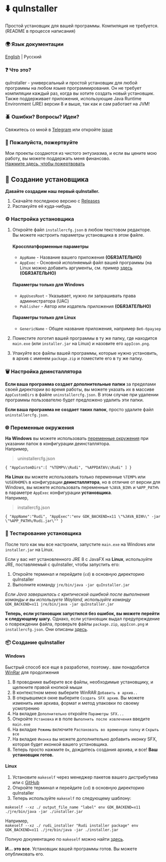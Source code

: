 
# ⬇️ quInstaller
Простой установщик для вашей программы. Компиляция не требуется. (README в процессе написания)

### 🌍 Язык документации
[English](https://github.com/ZzEdovec/quInstaller/blob/main/README.md) | Русский

### ❓ Что это?
quInstaller - универсальный и простой установщик для любой программы на любом языке программирования. Он не требует компиляции каждый раз, когда вы хотите создать новый установщик. Также поддерживает приложения, использующие Java Runtime Environment (JRE) версии 8 и выше, так как и сам работает на JVM!

### 🪲 Ошибки? Вопросы? Идеи?
Свяжитесь со мной в [Telegram](https://t.me/queinu) или откройте [issue](https://github.com/ZzEdovec/quInstaller/issues)

### 🥺 Пожалуйста, пожертвуйте
Мои проекты создаются из чистого энтузиазма, и если вы цените мою работу, вы можете поддержать меня финансово.  
[Нажмите здесь, чтобы пожертвовать](https://www.donationalerts.com/r/queinu)

## 🚀 Создание установщика
**Давайте создадим наш первый quInstaller.**

1. Скачайте последнюю версию с [Releases](https://github.com/ZzEdovec/quInstaller/releases)
2. Распакуйте её куда-нибудь

### ⚙️ Настройка установщика
1. Откройте файл `installercfg.json` в любом текстовом редакторе.  
    Вы можете настроить параметры установщика в этом файле.
    #### Кроссплатформенные параметры
    - `AppName` - Название вашего приложения **(ОБЯЗАТЕЛЬНО)**
    - `AppExec` - Основной исполняемый файл вашей программы (на Linux можно добавить аргументы, см. пример [здесь](https://github.com/ZzEdovec/quInstaller?tab=readme-ov-file#Environment%20variables:~:text=configuration.%20For%20example%2C-,installercfg.json,-%7B%0A%20%20%20%20%22AppName%22%3A%22Rudi%22%2C%0A%20%20%20%20%22AppExec) **(ОБЯЗАТЕЛЬНО)**

    #### Параметры только для Windows
    - `AppUsesRoot` - Указывает, нужно ли запрашивать права администратора (UAC)
    - `Publisher` - Автор или издатель приложения **(ОБЯЗАТЕЛЬНО)**

    #### Параметры только для Linux
    - `GenericName` - Общее название приложения, например `Веб-браузер`
    
3. Поместите логотип вашей программы в ту же папку, где находится `main.exe` (или `installer.jar` на Linux) и назовите его `appIcon.png`.
4. Упакуйте все файлы вашей программы, которые нужно установить, в архив с именем `package.zip` и поместите его в ту же папку.

### 🗑️ Настройка деинсталлятора
**Если ваша программа создает дополнительные папки** за пределами своей директории во время работы, вы можете указать их в массиве `AppCustomDirs` в файле `uninstallercfg.json`. В этом случае при удалении программы пользователю будет предложено удалить эти папки.

**Если ваша программа не создает таких папок**, просто удалите файл `uninstallercfg.json`.

### 🌐 Переменные окружения
**На Windows** вы можете использовать [переменные окружения](https://learn.microsoft.com/en-us/windows/deployment/usmt/usmt-recognized-environment-variables) при указании папок в конфигурации деинсталлятора.  
Например,

> uninstallercfg.json

`{
    "AppCustomDirs":[
        "%TEMP%\\Rudi",
        "%APPDATA%\\Rudi"
    ]
}`

**На Linux** вы можете использовать только переменные `%TEMP%` или `%USERHOME%` в конфигурации **деинсталлятора**, но в отличие от версии для Windows, вы можете использовать переменные `%JAVA_BIN%` и `%APP_PATH%` в параметре `AppExec` конфигурации **установщика**.  
Например,

> installercfg.json

`{
    "AppName":"Rudi",
    "AppExec":"env GDK_BACKEND=x11 \"%JAVA_BIN%\" -jar \"%APP_PATH%/Rudi.jar\""
}`

### 🧪 Тестирование установщика
После того как мы все настроили, запустите `main.exe` на Windows или `installer.jar` на Linux.

Если у вас нет установленного JRE 8 с JavaFX на **Linux**, используйте JRE, поставляемый с quInstaller, чтобы запустить его:
1. Откройте терминал и перейдите (`cd`) в основную директорию quInstaller
2. Выполните команду `jre/bin/java -jar quInstaller.jar`

*Если Java завершилась с критической ошибкой после выполнения команды и вы используете Wayland, используйте команду* `GDK_BACKEND=x11 jre/bin/java -jar quInstaller.jar`

**Теперь, если установщик запустился без ошибок, вы можете перейти к следующему шагу.** Однако, если установщик выдал предупреждение о повреждении файла, проверьте файлы `package.zip`, `appIcon.png` и `installercfg.json`. Они описаны [здесь](https://github.com/ZzEdovec/quInstaller?tab=readme-ov-file#configuring-installer).

### 📦 Создание quInstaller
#### Windows
Быстрый способ все еще в разработке, поэтому.. вам понадобится [WinRar](https://www.win-rar.com/start.html) для продолжения
1. В проводнике выберите все файлы, необходимые установщику, и щелкните правой кнопкой мыши
2. В контекстном меню выберите WinRAR `Добавить в архив..`
3. В открывшемся окне выберите `Создать SFX архив`. Вы можете изменить имя архива, формат и метод упаковки по своему усмотрению
4. На вкладке `Дополнительно` откройте `Параметры SFX...`
5. Откройте `Установка` и в поле `Выполнить после извлечения` введите `main.exe`
6. На вкладке `Режимы` включите `Распаковать во временную папку` и `Скрыть все`
7. На вкладке `Иконка` вы можете дополнительно добавить иконку SFX, которая будет иконкой вашего установщика.
8. Теперь просто нажмите `Ок`, дождитесь создания архива, и все! **Ваш установщик готов.**

#### Linux
1. Установите `makeself` через менеджер пакетов вашего дистрибутива или с [GitHub](https://github.com/megastep/makeself)
2. Откройте терминал и перейдите (`cd`) в основную директорию quInstaller
3. Теперь используйте `makeself` по следующему шаблону:

`makeself --xz ./ output_file_name "label" env GDK_BACKEND=x11 ./jre/bin/java -jar ./installer.jar`

Например,  
`makeself --xz ./ rudi_installer "Rudi installer package" env GDK_BACKEND=x11 ./jre/bin/java -jar ./installer.jar`

Полную документацию по `makeself` можно найти [здесь](https://github.com/megastep/makeself?tab=readme-ov-file#usage).

**И... это все**. Установщик вашей программы готов. Вы можете опубликовать его.

